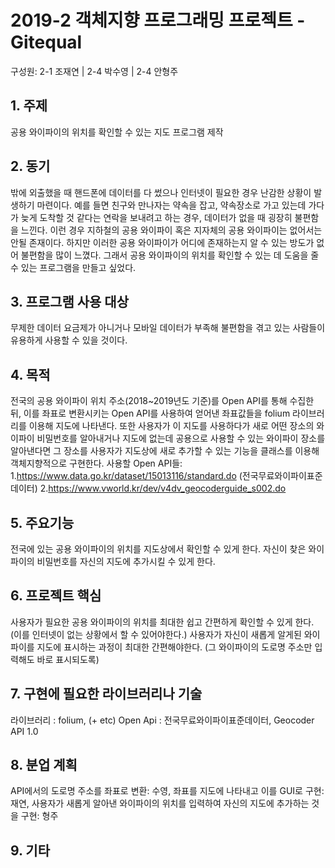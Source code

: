 # 2019-2 객체지향 프로그래밍 프로젝트 - **Gitequal**
구성원: 2-1 조재연 | 2-4 박수영 | 2-4 안형주

## 1. 주제
공용 와이파이의 위치를 확인할 수 있는 지도 프로그램 제작

## 2. 동기
밖에 외출했을 때 핸드폰에 데이터를 다 썼으나 인터넷이 필요한 경우 난감한 상황이 발생하기 마련이다. 예를 들면 친구와 만나자는 약속을 잡고, 약속장소로 가고 있는데 가다가 늦게 도착할 것 같다는 연락을 보내려고 하는 경우, 데이터가 없을 때 굉장히 불편함을 느낀다. 이런 경우 지하철의 공용 와이파이 혹은 지자체의 공용 와이파이는 없어서는 안될 존재이다. 하지만 이러한 공용 와이파이가 어디에 존재하는지 알 수 있는 방도가 없어 불편함을 많이 느꼈다. 그래서 공용 와이파이의 위치를 확인할 수 있는 데 도움을 줄 수 있는 프로그램을 만들고 싶었다.

## 3. 프로그램 사용 대상
무제한 데이터 요금제가 아니거나 모바일 데이터가 부족해 불편함을 겪고 있는 사람들이 유용하게 사용할 수 있을 것이다.

## 4. 목적
전국의 공용 와이파이 위치 주소(2018~2019년도 기준)를 Open API를 통해 수집한 뒤, 이를 좌표로 변환시키는 Open API를 사용하여 얻어낸 좌표값들을 folium 라이브러리를 이용해 지도에 나타낸다. 또한 사용자가 이 지도를 사용하다가 새로 어떤 장소의 와이파이 비밀번호를 알아내거나 지도에 없는데 공용으로 사용할 수 있는 와이파이 장소를 알아낸다면 그 장소를 사용자가 지도상에 새로 추가할 수 있는 기능을 클래스를 이용해 객체지향적으로 구현한다.
사용할 Open API들:
1.https://www.data.go.kr/dataset/15013116/standard.do (전국무료와이파이표준데이터)
2.https://www.vworld.kr/dev/v4dv_geocoderguide_s002.do


## 5. 주요기능
전국에 있는 공용 와이파이의 위치를 지도상에서 확인할 수 있게 한다.
자신이 찾은 와이파이의 비밀번호를 자신의 지도에 추가시킬 수 있게 한다.

## 6. 프로젝트 핵심
사용자가 필요한 공용 와이파이의 위치를 최대한 쉽고 간편하게 확인할 수 있게 한다. (이를 인터넷이 없는 상황에서 할 수 있어야한다.)
사용자가 자신이 새롭게 알게된 와이파이를 지도에 표시하는 과정이 최대한 간편해야한다. (그 와이파이의 도로명 주소만 입력해도 바로 표시되도록)

## 7. 구현에 필요한 라이브러리나 기술
라이브러리 : folium, (+ etc)
Open Api : 전국무료와이파이표준데이터, Geocoder API 1.0

## 8. **분업 계획** 
API에서의 도로명 주소를 좌표로 변환: 수영,
좌표를 지도에 나타내고 이를 GUI로 구현: 재연,
사용자가 새롭게 알아낸 와이파이의 위치를 입력하여 자신의 지도에 추가하는 것을 구현: 형주

## 9. 기타


